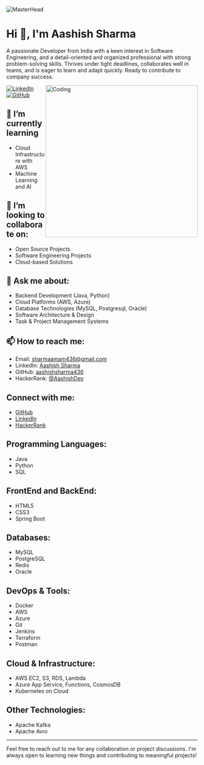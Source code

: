 ![MasterHead](https://developers.giphy.com/branch/master/static/api-512d36c09662682717108a38bbb5c57d.gif)
# Hi 👋, I'm Aashish Sharma
  
A passionate Developer from India with a keen interest in Software Engineering, and a detail-oriented and organized professional with strong problem-solving skills. Thrives under tight deadlines, collaborates well in teams, and is eager to learn and adapt quickly. Ready to contribute to company success.


<img align="right" alt="Coding" width="400" src="https://cdn.dribbble.com/users/1162077/screenshots/3848914/programmer.gif">

[![LinkedIn](https://img.shields.io/badge/LinkedIn-Aashish%20Sharma-blue)](https://www.linkedin.com/in/5448aashishsharma/)
[![GitHub](https://img.shields.io/badge/GitHub-aashishsharma436-black)](https://github.com/aashishsharma436)

## 🌱 I’m currently learning  
- Cloud Infrastructure with AWS
- Machine Learning and AI

## 👯 I’m looking to collaborate on:
- Open Source Projects
- Software Engineering Projects
- Cloud-based Solutions

## 💬 Ask me about:
- Backend Development (Java, Python)
- Cloud Platforms (AWS, Azure)
- Database Technologies (MySQL, Postgresql, Oracle)
- Software Architecture & Design
- Task & Project Management Systems

## 📫 How to reach me:
- Email: sharmaamam436@gmail.com
- LinkedIn: [Aashish Sharma](https://www.linkedin.com/in/5448aashishsharma/)
- GitHub: [aashishsharma436](https://github.com/aashishsharma436)
- HackerRank: [@AashishDev](https://www.hackerrank.com/profile/aashish_sharma4)

## Connect with me:
- [GitHub](https://github.com/aashishsharma436)
- [LinkedIn](https://www.linkedin.com/in/5448aashishsharma/)
- [HackerRank](https://www.hackerrank.com/profile/aashish_sharma4)

## Programming Languages:
- Java
- Python
- SQL

## FrontEnd and BackEnd:
- HTML5
- CSS3
- Spring Boot

## Databases:
- MySQL
- PostgreSQL
- Redis
- Oracle

## DevOps & Tools:
- Docker
- AWS
- Azure
- Git
- Jenkins
- Terraform
- Postman

## Cloud & Infrastructure:
- AWS EC2, S3, RDS, Lambda
- Azure App Service, Functions, CosmosDB
- Kubernetes on Cloud

## Other Technologies:
- Apache Kafka
- Apache Avro

---

Feel free to reach out to me for any collaboration or project discussions. I'm always open to learning new things and contributing to meaningful projects!
